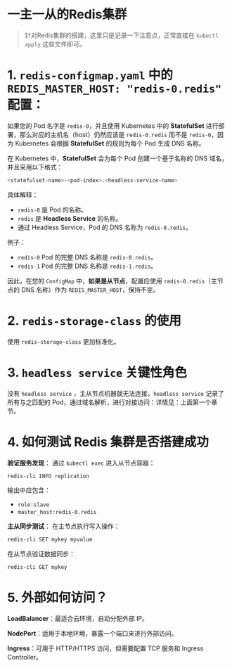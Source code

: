 # 一主一从的Redis集群

> 针对Redis集群的搭建，这里只是记录一下注意点，正常直接在 `kubectl apply` 这些文件即可。



# 1. `redis-configmap.yaml` 中的 `REDIS_MASTER_HOST: "redis-0.redis"` 配置：

如果您的 Pod 名字是 `redis-0`，并且使用 Kubernetes 中的 **StatefulSet** 进行部署，那么对应的主机名（host）仍然应该是 `redis-0.redis` 而不是 `redis-0`，因为 Kubernetes 会根据 **StatefulSet** 的规则为每个 Pod 生成 DNS 名称。

在 Kubernetes 中，**StatefulSet** 会为每个 Pod 创建一个基于名称的 DNS 域名，并且采用以下格式：

```bash
<statefulset-name>-<pod-index>.<headless-service-name>
```

具体解释：

- `redis-0` 是 Pod 的名称。
- `redis` 是 **Headless Service** 的名称。
- 通过 Headless Service，Pod 的 DNS 名称为 `redis-0.redis`。

例子：

- `redis-0` Pod 的完整 DNS 名称是 `redis-0.redis`。
- `redis-1` Pod 的完整 DNS 名称是 `redis-1.redis`。

因此，在您的 `ConfigMap` 中，**如果是从节点**，配置应使用 `redis-0.redis`（主节点的 DNS 名称）作为 `REDIS_MASTER_HOST`，保持不变。



# 2. `redis-storage-class` 的使用

使用 `redis-storage-class` 更加标准化。



# 3. `headless service` 关键性角色

没有 `headless service` ，主从节点机器就无法连接，`headless service` 记录了所有与之匹配的 Pod，通过域名解析，进行对接访问：详情见：上面第一个章节。



# 4. 如何测试 Redis 集群是否搭建成功

**验证服务发现**： 通过 `kubectl exec` 进入从节点容器：

```bash
redis-cli INFO replication
```

输出中应包含：

- `role:slave`
- `master_host:redis-0.redis`

**主从同步测试**： 在主节点执行写入操作：

```bash
redis-cli SET mykey myvalue
```

在从节点验证数据同步：

```bash
redis-cli GET mykey
```



# 5. 外部如何访问？

**LoadBalancer**：最适合云环境，自动分配外部 IP。

**NodePort**：适用于本地环境，暴露一个端口来进行外部访问。

**Ingress**：可用于 HTTP/HTTPS 访问，但需要配置 TCP 服务和 Ingress Controller。